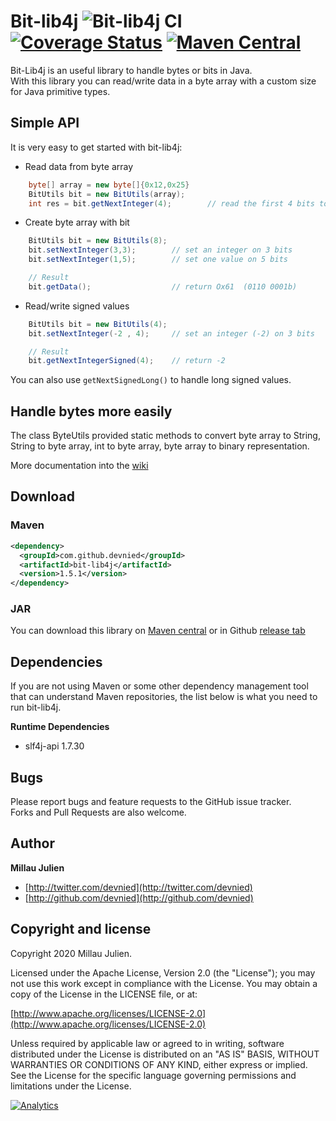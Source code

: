Bit-lib4j ![Bit-lib4j CI](https://github.com/devnied/Bit-lib4j/workflows/Bit-lib4j%20CI/badge.svg) [![Coverage Status](https://coveralls.io/repos/github/devnied/Bit-lib4j/badge.svg?branch=master)](https://coveralls.io/github/devnied/Bit-lib4j?branch=master) [![Maven Central](https://maven-badges.herokuapp.com/maven-central/com.github.devnied/bit-lib4j/badge.svg?style=flat)](https://maven-badges.herokuapp.com/maven-central/com.github.devnied/bit-lib4j)
========

Bit-Lib4j is an useful library to handle bytes or bits in Java.<br/>
With this library you can read/write data in a byte array with a custom size for Java primitive types.

## Simple API

It is very easy to get started with bit-lib4j:

* Read data from byte array

```java
	byte[] array = new byte[]{0x12,0x25}
	BitUtils bit = new BitUtils(array);
	int res = bit.getNextInteger(4);        // read the first 4 bits to an integer
```

* Create byte array with bit

```java
	BitUtils bit = new BitUtils(8);
	bit.setNextInteger(3,3);        // set an integer on 3 bits
	bit.setNextInteger(1,5);        // set one value on 5 bits

	// Result
	bit.getData();                  // return Ox61  (0110 0001b)
```

* Read/write signed values

```java
	BitUtils bit = new BitUtils(4);
	bit.setNextInteger(-2 , 4);	    // set an integer (-2) on 3 bits

	// Result
	bit.getNextIntegerSigned(4);    // return -2
```
You can also use ```getNextSignedLong()``` to handle long signed values.


## Handle bytes more easily

The class ByteUtils provided static methods to convert byte array to String, String to byte array, int to byte array, byte array to binary representation.


More documentation into the [wiki](https://github.com/devnied/Bit-lib4j/wiki)

## Download

### Maven

```xml
<dependency>
  <groupId>com.github.devnied</groupId>
  <artifactId>bit-lib4j</artifactId>
  <version>1.5.1</version>
</dependency>
```

### JAR

You can download this library on [Maven central](http://search.maven.org/#search%7Cga%7C1%7Cbit-lib4j) or in Github [release tab](https://github.com/devnied/Bit-lib4j/releases)

## Dependencies

If you are not using Maven or some other dependency management tool that can understand Maven repositories, the list below is what you need to run bit-lib4j.

**Runtime Dependencies**
* slf4j-api 1.7.30

## Bugs

Please report bugs and feature requests to the GitHub issue tracker.<br/>
Forks and Pull Requests are also welcome.

## Author

**Millau Julien**

+ [http://twitter.com/devnied](http://twitter.com/devnied)
+ [http://github.com/devnied](http://github.com/devnied)


## Copyright and license

Copyright 2020 Millau Julien.

Licensed under the Apache License, Version 2.0 (the "License");
you may not use this work except in compliance with the License.
You may obtain a copy of the License in the LICENSE file, or at:

  [http://www.apache.org/licenses/LICENSE-2.0](http://www.apache.org/licenses/LICENSE-2.0)

Unless required by applicable law or agreed to in writing, software
distributed under the License is distributed on an "AS IS" BASIS,
WITHOUT WARRANTIES OR CONDITIONS OF ANY KIND, either express or implied.
See the License for the specific language governing permissions and
limitations under the License.

[![Analytics](https://ga-beacon.appspot.com/UA-19411627-5/Bit-lib4j/index)](https://github.com/igrigorik/ga-beacon)
